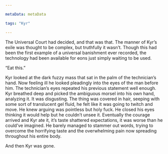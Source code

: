```yaml
---

metaData: metaData

tags: "Kyr"

---
```


The Universal Court had decided, and that was that. The manner of Kyr’s exile was thought to be complex, but truthfully it wasn’t. Though this had been the first example of a universal banishment ever recorded, the technology had been available for eons just simply waiting to be used. 

“Eat this.”

Kyr looked at the dark fuzzy mass that sat in the palm of the technician’s hand. Now feeling ill he looked pleadingly into the eyes of the man before him. The technician’s eyes repeated his previous statement well enough. Kyr breathed deep and picked the ambiguous morsel into his own hand, analyzing it. It was disgusting. The thing was covered in hair, seeping with some sort of translucent gel fluid, he felt like it was going to twitch and move. He knew arguing was pointless but holy fuck. He closed his eyes thinking it would help but he couldn’t unsee it. Eventually the courage arrived and Kyr ate it, it’s taste shattered expectations, it was worse than he could’ve imagined. He barely managed to stammer out words, trying to overcome the horrifying taste and the overwhelming pain now spreading throughout his entire body.

And then Kyr was gone.